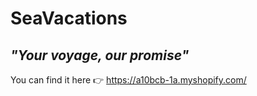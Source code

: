 # **SeaVacations**
## _"Your voyage, our promise"_

You can find it here 👉 https://a10bcb-1a.myshopify.com/

